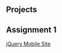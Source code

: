 <html lang="en-us">
  <head>
    <meta charset="UTF-8">
    <title>Katlin's Projects</title>
    <meta name="viewport" content="width=device-width, initial-scale=1">
    <meta name="theme-color" content="#157878">
    <link href='https://fonts.googleapis.com/css?family=Open+Sans:400,700' rel='stylesheet' type='text/css'>
    <link rel="stylesheet" href="/assets/css/style.css?v=46959db576ab4d313d127b8a3bd10fb7710d5dea">
  </head>
  <body>
    <section class="main-content">
      <h1>Projects</h1>
      <h2>Assignment 1</h2>
       <a href="bootstrap\starter.htm">jQuery Mobile Site</a><br/>
    </section>
  </body>
</html>
